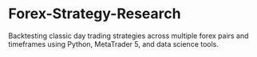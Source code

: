 # Forex-Strategy-Research
Backtesting classic day trading strategies across multiple forex pairs and timeframes using Python, MetaTrader 5, and data science tools.
